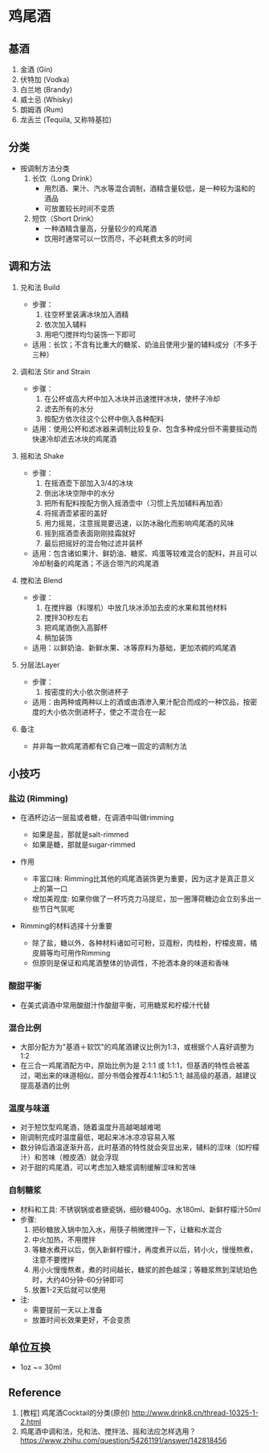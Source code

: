# 鸡尾酒

## 基酒

1. 金酒 (Gin)
2. 伏特加 (Vodka)
3. 白兰地 (Brandy)
4. 威士忌 (Whisky)
5. 朗姆酒 (Rum)
6. 龙舌兰 (Tequila, 又称特基拉)

## 分类

* 按调制方法分类
    1. 长饮（Long Drink）
        * 用烈酒、果汁、汽水等混合调制，酒精含量较低，是一种较为温和的酒品
        * 可放置较长时间不变质
    2. 短饮（Short Drink）
        * 一种酒精含量高，分量较少的鸡尾酒
        * 饮用时通常可以一饮而尽，不必耗费太多的时间

## 调和方法

1. 兑和法 Build
    * 步骤：
        1. 往空杯里装满冰块加入酒精
        2. 依次加入辅料
        3. 用吧勺搅拌均匀装饰一下即可
    * 适用：长饮；不含有比重大的糖浆、奶油且使用少量的辅料成分（不多于三种）

2. 调和法 Stir and Strain
    * 步骤：
        1. 在公杯或高大杯中加入冰块并迅速搅拌冰块，使杯子冷却
        2. 滤去所有的水分
        3. 按配方依次往这个公杯中倒入各种配料
    * 适用：使用公杯和滤冰器来调制比较复杂、包含多种成分但不需要摇动而快速冷却滤去冰块的鸡尾酒

3. 摇和法 Shake
    * 步骤：
        1. 在摇酒壶下部加入3/4的冰块
        2. 倒出冰块空隙中的水分
        3. 把所有配料按配方倒入摇酒壶中（习惯上先加辅料再加酒）
        4. 将摇酒壶紧密的盖好
        5. 用力摇晃，注意摇晃要迅速，以防冰融化而影响鸡尾酒的风味
        6. 摇到摇酒壶表面刚刚挂霜就好
        7. 最后把摇好的混合物过滤并装杯
    * 适用：包含诸如果汁、鲜奶油、糖浆、鸡蛋等较难混合的配料，并且可以冷却制备的鸡尾酒；不适合带汽的鸡尾酒

4. 搅和法 Blend
    * 步骤：
        1. 在搅拌器（料理机）中放几块冰添加去皮的水果和其他材料
        2. 搅拌30秒左右
        3. 把鸡尾酒倒入高脚杯
        4. 稍加装饰
    * 适用：以鲜奶油、新鲜水果、冰等原料为基础，更加浓稠的鸡尾酒

5. 分层法Layer
    * 步骤：
        1. 按密度的大小依次倒进杯子
    * 适用：由两种或两种以上的酒或由酒渗入果汁配合而成的一种饮品，按密度的大小依次倒进杯子，使之不混合在一起

6. 备注
    * 并非每一款鸡尾酒都有它自己唯一固定的调制方法

## 小技巧


### 盐边 (Rimming)

* 在酒杯边沾一层盐或者糖，在调酒中叫做rimming
    * 如果是盐，那就是salt-rimmed
    * 如果是糖，那就是sugar-rimmed

* 作用
    * 丰富口味: Rimming比其他的鸡尾酒装饰更为重要，因为这才是真正意义上的第一口
    * 增加美观度: 如果你做了一杯巧克力马提尼，加一圈薄荷糖边会立刻多出一些节日气氛呢

* Rimming的材料选择十分重要
    * 除了盐，糖以外，各种材料诸如可可粉，豆蔻粉，肉桂粉，柠檬皮屑，橘皮屑等均可用作Rimming
    * 但原则是保证和鸡尾酒整体的协调性，不抢酒本身的味道和香味

### 酸甜平衡

* 在美式调酒中常用酸甜汁作酸甜平衡，可用糖浆和柠檬汁代替

### 混合比例

* 大部分配方为"基酒＋软饮"的鸡尾酒建议比例为1:3，或根据个人喜好调整为1:2
* 在三合一鸡尾酒配方中，原始比例为是 2:1:1 或 1:1:1，但基酒的特性会被盖过，喝出来的味道相似，部分书借会推荐4:1:1和5:1:1; 越高级的基酒，越建议提高基酒的比例

### 温度与味道

* 对于短饮型鸡尾酒，随着温度升高越喝越难喝
* 刚调制完成时温度最低，喝起来冰冰凉凉容易入喉
* 数分钟后酒温逐渐升高，此时基酒的特性就会突显出来，辅料的涩味（如柠檬汁）和苦味（橙皮酒）就会浮现
* 对于甜的鸡尾酒，可以考虑加入糖浆调制缓解涩味和苦味

### 自制糖浆

* 材料和工具: 不锈钢锅或者搪瓷锅，细砂糖400g、水180ml、新鲜柠檬汁50ml
* 步骤:
    1. 把砂糖放入锅中加入水，用筷子稍微搅拌一下，让糖和水混合
    2. 中火加热，不用搅拌
    3. 等糖水煮开以后，倒入新鲜柠檬汁，再度煮开以后，转小火，慢慢熬煮，注意不要搅拌
    4. 用小火慢慢熬煮，煮的时间越长，糖浆的颜色越深；等糖浆熬到深琥珀色时，大约40分钟-60分钟即可
    5. 放置1-2天后就可以使用
* 注:
    * 需要提前一天以上准备
    * 放置时间长效果更好，不会变质

## 单位互换

* 1oz ~= 30ml

## Reference

1. [教程] 鸡尾酒Cocktail的分类(原创) http://www.drink8.cn/thread-10325-1-2.html
2. 鸡尾酒中调和法，兑和法、搅拌法、摇和法应怎样选用？ https://www.zhihu.com/question/54261191/answer/142818456

